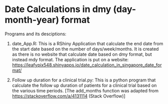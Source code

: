 # Date Calculations in dmy (day-month-year) format

Programs and its desciptions:

1) date_App.R: This is a RShiny Application that calculate the end date from the start date based on the number of days/week/months. It is created as there is no website that calculate date based on dmy format, but instead mdy format. The application is put on a website: https://leafypix548.shinyapps.io/date_calculation_in_singapore_date_format/    

2) Follow up duration for a clinical trial.py: This is a python program that calculate the follow up duration of patients for a clinical trial based on the various time periods. [The add_months function was adapted from https://stackoverflow.com/a/4131114 (Stack Overflow)]

